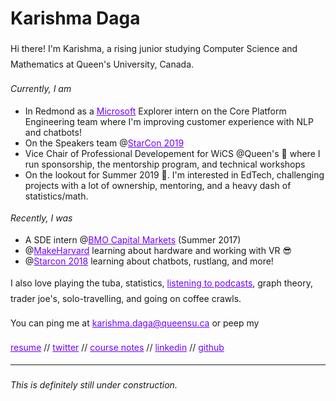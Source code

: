 <style>
  h1 a {display: none;}
  .container-lg {min-width: 200px; max-width: 680px; padding: 45px;}
  h1 {font-style: bold;}
  h3,h4,h5,h6,p {line-height: 1.8em;}
  a {color: #7100FF}
</style>

# Karishma Daga

Hi there! I'm Karishma, a rising junior studying Computer Science and Mathematics at Queen's University, Canada. 

*Currently, I am*
- In Redmond as a [Microsoft](https://www.microsoft.com/) Explorer intern on the Core Platform Engineering team where I'm improving customer experience with NLP and chatbots!
- On the Speakers team @[StarCon 2019](https://starcon.io/)
- Vice Chair of Professional Developement for WiCS @Queen's 💖 where I run sponsorship, the mentorship program, and technical workshops
- On the lookout for Summer 2019 👀. I'm interested in EdTech, challenging projects with a lot of ownership, mentoring, and a heavy dash of statistics/math. 

*Recently, I was*
- A SDE intern @[BMO Capital Markets](https://www.bmocm.com/) (Summer 2017)
- @[MakeHarvard](http://makeharvard.io/) learning about hardware and working with VR 😎
- @[Starcon 2018](https://starcon.io/) learning about chatbots, rustlang, and more! 

I also love playing the tuba, statistics, [listening to podcasts](podcast.md), graph theory, trader joe's, solo-travelling, and going on coffee crawls. 

You can ping me at [karishma.daga@queensu.ca](mailto:karishma.daga@queensu.ca) or peep my

[resume](https://drive.google.com/file/d/1Ns2sXW-fJsCeeVMtW_MtVAgiT06w5Byi/view?usp=sharing)
//
[twitter](https://twitter.com/karishmadagaa)
//
[course notes](http://karishmadaga.com/course-notes)
//
[linkedin](https://www.linkedin.com/in/karishma-daga/)
//
[github](https://github.com/KarishmaDaga)


--- 
###### _This is definitely still under construction._
